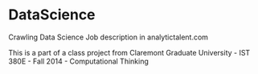 DataScience
===========

Crawling Data Science Job description in analytictalent.com

This is a part of a class project from Claremont Graduate University - IST 380E - Fall 2014 - Computational Thinking

